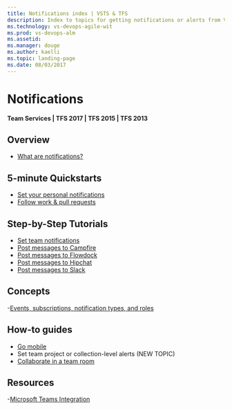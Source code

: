 ```yaml
---
title: Notifications index | VSTS & TFS
description: Index to topics for getting notifications or alerts from VSTS or TFS  
ms.technology: vs-devops-agile-wit
ms.prod: vs-devops-alm
ms.assetid:  
ms.manager: douge
ms.author: kaelli
ms.topic: landing-page 
ms.date: 08/03/2017
---
```


# Notifications  

<b>Team Services | TFS 2017 | TFS 2015 | TFS 2013</b> 

 

## Overview
  
- [What are notifications?](about-notifications.md)


## 5-minute Quickstarts  

- [Set your personal notifications](../collaborate/manage-personal-notifications.md)
- [Follow work & pull requests](../collaborate/follow-work-items.md)  


## Step-by-Step Tutorials

- [Set team notifications](../collaborate/manage-team-notifications.md)
- [Post messages to Campfire](../collaborate/campfire.md)
- [Post messages to Flowdock](../collaborate/flowdock.md)
- [Post messages to Hipchat](../collaborate/hipchat.md)
- [Post messages to Slack](../collaborate/slack.md)


## Concepts 

-[Events, subscriptions, notification types, and roles](events-subscribers-notification-types.md)


## How-to guides  
- [Go mobile](../collaborate/mobile-work.md)  
- Set team project or collection-level alerts (NEW TOPIC)  
- [Collaborate in a team room](../collaborate/collaborate-in-a-team-room.md)
  
## Resources 

-[Microsoft Teams Integration](https://marketplace.visualstudio.com/items?itemname=ms-vsts.vss-services-teams) 
   